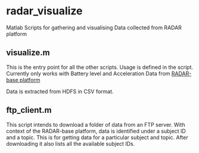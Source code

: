 # radar_visualize
Matlab Scripts for gathering and visualising Data collected from RADAR platform 


## visualize.m
This is the entry point for all the other scripts. Usage is defined in the script. Currently only works with Battery level and Acceleration Data from [RADAR-base platform](https://github.com/RADAR-base)

Data is extracted from HDFS in CSV format.

## ftp_client.m
This script intends to download a folder of data from an FTP server. With context of the RADAR-base platform, data is identified under a subject ID and a topic. This is for getting data for a particular subject and topic.
After downloading it also lists all the available subject IDs.
